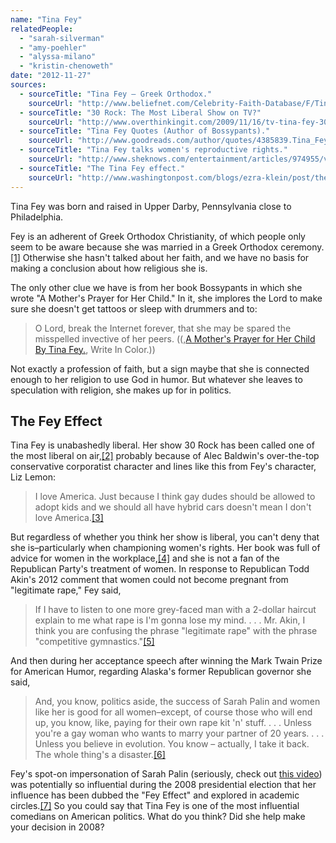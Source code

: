 ```yaml
---
name: "Tina Fey"
relatedPeople:
  - "sarah-silverman"
  - "amy-poehler"
  - "alyssa-milano"
  - "kristin-chenoweth"
date: "2012-11-27"
sources:
  - sourceTitle: "Tina Fey – Greek Orthodox."
    sourceUrl: "http://www.beliefnet.com/Celebrity-Faith-Database/F/Tina-Fey.aspx"
  - sourceTitle: "30 Rock: The Most Liberal Show on TV?"
    sourceUrl: "http://www.overthinkingit.com/2009/11/16/tv-tina-fey-30-rock-liberal/"
  - sourceTitle: "Tina Fey Quotes (Author of Bossypants)."
    sourceUrl: "http://www.goodreads.com/author/quotes/4385839.Tina_Fey"
  - sourceTitle: "Tina Fey talks women's reproductive rights."
    sourceUrl: "http://www.sheknows.com/entertainment/articles/974955/video-clip-tina-feys-speech-womens-reproductive-rights"
  - sourceTitle: "The Tina Fey effect."
    sourceUrl: "http://www.washingtonpost.com/blogs/ezra-klein/post/the-tina-fey-effect/2012/03/09/gIQAwmjO1R_blog.html"
---
```


Tina Fey was born and raised in Upper Darby, Pennsylvania close to Philadelphia.

Fey is an adherent of Greek Orthodox Christianity, of which people only seem to be aware because she was married in a Greek Orthodox ceremony.<a class="source-citation" href="#http://www.beliefnet.com/Celebrity-Faith-Database/F/Tina-Fey.aspx" title="Tina Fey – Greek Orthodox.">[1]</a> Otherwise she hasn't talked about her faith, and we have no basis for making a conclusion about how religious she is.

The only other clue we have is from her book Bossypants in which she wrote "A Mother's Prayer for Her Child." In it, she implores the Lord to make sure she doesn't get tattoos or sleep with drummers and to:

>O Lord, break the Internet forever, that she may be spared the misspelled invective of her peers. ((,[A Mother's Prayer for Her Child By Tina Fey.](http://melodygodfred.com/2011/04/15/a-mothers-prayer-for-its-child-by-tina-fey/), Write In Color.))

Not exactly a profession of faith, but a sign maybe that she is connected enough to her religion to use God in humor. But whatever she leaves to speculation with religion, she makes up for in politics.


## The Fey Effect

Tina Fey is unabashedly liberal. Her show 30 Rock has been called one of the most liberal on air,<a class="source-citation" href="#http://www.overthinkingit.com/2009/11/16/tv-tina-fey-30-rock-liberal/" title="30 Rock: The Most Liberal Show on TV?">[2]</a> probably because of Alec Baldwin's over-the-top conservative corporatist character and lines like this from Fey's character, Liz Lemon:

>I love America. Just because I think gay dudes should be allowed to adopt kids and we should all have hybrid cars doesn't mean I don't love America.<a class="source-citation" href="#http://www.overthinkingit.com/2009/11/16/tv-tina-fey-30-rock-liberal/" title="30 Rock: The Most Liberal Show on TV?">[3]</a>

But regardless of whether you think her show is liberal, you can't deny that she is–particularly when championing women's rights. Her book was full of advice for women in the workplace,<a class="source-citation" href="#http://www.goodreads.com/author/quotes/4385839.Tina_Fey" title="Tina Fey Quotes (Author of Bossypants).">[4]</a> and she is not a fan of the Republican Party's treatment of women. In response to Republican Todd Akin's 2012 comment that women could not become pregnant from "legitimate rape," Fey said,

>If I have to listen to one more grey-faced man with a 2-dollar haircut explain to me what rape is I'm gonna lose my mind. . . . Mr. Akin, I think you are confusing the phrase "legitimate rape" with the phrase "competitive gymnastics."<a class="source-citation" href="#http://www.sheknows.com/entertainment/articles/974955/video-clip-tina-feys-speech-womens-reproductive-rights" title="Tina Fey talks women&apos;s reproductive rights.">[5]</a>

And then during her acceptance speech after winning the Mark Twain Prize for American Humor, regarding Alaska's former Republican governor she said,

>And, you know, politics aside, the success of Sarah Palin and women like her is good for all women–except, of course those who will end up, you know, like, paying for their own rape kit 'n' stuff. . . . Unless you're a gay woman who wants to marry your partner of 20 years. . . . Unless you believe in evolution. You know – actually, I take it back. The whole thing's a disaster.<a class="source-citation" href="#http://www.goodreads.com/author/quotes/4385839.Tina_Fey" title="Tina Fey Quotes (Author of Bossypants).">[6]</a>

Fey's spot-on impersonation of Sarah Palin (seriously, check out [this video](http://www.youtube.com/watch?v=IE-OCDexYrU)) was potentially so influential during the 2008 presidential election that her influence has been dubbed the "Fey Effect" and explored in academic circles.<a class="source-citation" href="#http://www.washingtonpost.com/blogs/ezra-klein/post/the-tina-fey-effect/2012/03/09/gIQAwmjO1R_blog.html" title="The Tina Fey effect.">[7]</a> So you could say that Tina Fey is one of the most influential comedians on American politics. What do you think? Did she help make your decision in 2008?